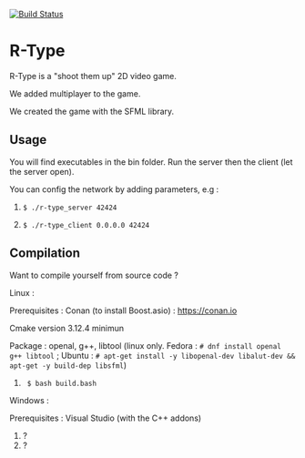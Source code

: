 
[![Build Status](https://travis-ci.com/NicolasKeita/R-type-video-game.svg?token=yCU9eZUj8esevSHWuiuJ&branch=master)](https://travis-ci.com/NicolasKeita/R-type-video-game)

# R-Type
R-Type is a "shoot them up" 2D video game.

We added multiplayer to the game.

We created the game with the SFML library.

## Usage

You will find executables in the bin folder. Run the server then the client (let the server open).

You can config the network by adding parameters, e.g :
 1) ```$ ./r-type_server 42424```
 
 2) ```$ ./r-type_client 0.0.0.0 42424```
 
## Compilation

Want to compile yourself from source code ?

Linux :

Prerequisites :
Conan (to install Boost.asio) : https://conan.io

Cmake version 3.12.4 minimun

Package : openal, g++, libtool (linux only. Fedora : ```# dnf install openal g++ libtool``` ; Ubuntu : ```# apt-get install -y libopenal-dev libalut-dev && apt-get -y build-dep libsfml```)
1) ``` $ bash build.bash```

Windows :

Prerequisites :
Visual Studio (with the C++ addons)
1) ?
2) ?
